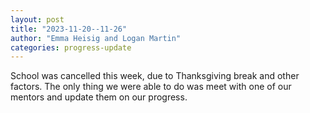 ```yaml
---
layout: post
title: "2023-11-20--11-26"
author: "Emma Heisig and Logan Martin"
categories: progress-update
---
```


School was cancelled this week, due to Thanksgiving break and other factors. The only thing we were able to do was meet with one of our mentors and update them on our progress.
